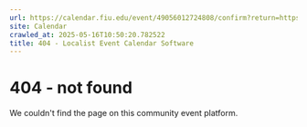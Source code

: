 ```yaml
---
url: https://calendar.fiu.edu/event/49056012724808/confirm?return=https%3A%2F%2Fcalendar.fiu.edu%2Fevent%2Ffall-open-registration-for-degree-seeking-students
site: Calendar
crawled_at: 2025-05-16T10:50:20.782522
title: 404 - Localist Event Calendar Software
---
```


# 404 - not found
We couldn't find the page on this community event platform.
